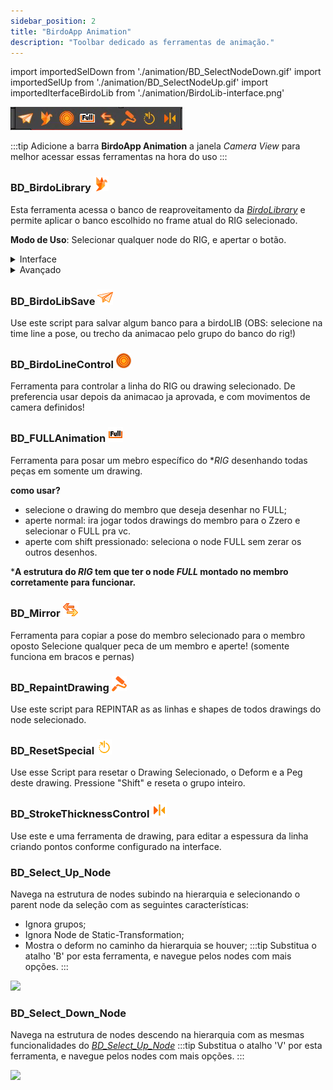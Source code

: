 ```yaml
---  
sidebar_position: 2
title: "BirdoApp Animation"
description: "Toolbar dedicado as ferramentas de animação."
---
```

import importedSelDown from './animation/BD_SelectNodeDown.gif'
import importedSelUp from './animation/BD_SelectNodeUp.gif'
import importedIterfaceBirdoLib from './animation/BirdoLib-interface.png'

!["Toolbar de Animação"](./animation/toolbar.png)

:::tip
Adicione a barra **BirdoApp Animation** a janela _Camera View_ para melhor acessar essas ferramentas na hora do uso
::: 


### BD_BirdoLibrary !["BD_BirdoLibrary icon"](./animation/BD_BirdoLibrary.png)
Esta ferramenta acessa o banco de reaproveitamento da [_BirdoLibrary_](../../biblioteca/index.mdx##birdo-library) e permite aplicar o banco escolhido no frame atual do RIG selecionado.

**Modo de Uso**: Selecionar qualquer node do RIG, e apertar o botão.

<details>
  <summary>Interface</summary>
  <div style={{ textAlign: 'left'}}> <img src={importedIterfaceBirdoLib} width='600' /> </div>
   - 1. Itens do Banco do Rig selecionado. Cada Rig pode conter mais de um grupo de banco. Os grupos de bancos são divididos por abas nessa área. Nesse exemplo, temos somente o grupo principal do Rig "LUPI";
   - 2. "_Right to Modify": marque esta opção para liberar a edição dos itens (somente disponível para perfis de supervisão);
   - 3. "Filter": esta área em opções para filtrar o tipo de item do banco:
     -"_type_": Tipo de item (animação ou pose)
     -"_Status_": Filtra pelo status do item (aprovado ou esperando aprovação);
     -"_Tags_": adicione diferentes tags para filtrar por palavras chaves os itens;
   - 4. "_Advanced_": Esta área oferece opções avançadas para aplicação do banco:
     -"_Keys Drawings_": aplica tanto _keys_ quanto _drawings_ na timeline;
     -"_Only Drawings_": aplica somente _drawings_ na timeline;
     -"_Only Keys_": aplica somente _keys_ na timeline;
     -"_Frames": dá opção de aplicar intervalo de frames dentro da animação do item (somente abilitado para itens de banco de animação);
   - 5. "_Rig Path_": Caminho de destino do RIG selecionado;	
  
  :::tip
  Deixe o mouse parado em cima do item para ver mais informações e um preview da animação caso seja item de banco de animação.
  :::
</details>

<details>
  <summary>Avançado</summary>

  Para usuários com permissão, é possível editar os itens do banco. Basta clicar com o botão direito que o menu avançado aparece com as opções:
  !["menu avançado"](./animation/BirdoLib-interface-avancado.png)
</details>


### BD_BirdoLibSave !["BD_BirdoLib_Save icon"](./animation/BD_BirdoLib_Save.png)
Use este script para salvar algum banco para a birdoLIB 
(OBS: selecione na time line a pose, ou trecho da animacao pelo grupo do banco do rig!)


### BD_BirdoLineControl !["BD_BirdoLineControl icon"](./animation/BD_BirdoLineControl.png)
Ferramenta para controlar a linha do RIG ou drawing selecionado.
De preferencia usar depois da animacao ja aprovada, e com movimentos de camera definidos!


### BD_FULLAnimation !["BD_FULLAnimation icon"](./animation/BD_FULLAnimation.png)
Ferramenta para posar um mebro específico do *_RIG_ desenhando todas peças em somente um drawing.

**como usar?**
- selecione o drawing do membro que deseja desenhar no FULL;
- aperte normal: ira jogar todos drawings do membro para o Zzero e selecionar o FULL pra vc.
- aperte com shift pressionado: seleciona o node FULL sem zerar os outros desenhos. 

***A estrutura do _RIG_ tem que ter o node _FULL_ montado no membro corretamente para funcionar.**


### BD_Mirror !["BD_Mirror icon"](./animation/BD_Mirror.png)
Ferramenta para copiar a pose do membro selecionado para o membro oposto
Selecione qualquer peca de um membro e aperte!
(somente funciona em bracos e pernas)


### BD_RepaintDrawing !["BD_RepaintDrawing icon"](./animation/BD_RepaintDrawing.png)
Use este script para REPINTAR as as linhas e shapes de todos drawings do node selecionado.


### BD_ResetSpecial !["BD_ResetSpecial icon"](./animation/BD_ResetSpecial.png)
Use esse Script para resetar o Drawing Selecionado, 
o Deform e a Peg deste drawing. 
Pressione "Shift" e reseta o grupo inteiro.


### BD_StrokeThicknessControl !["BD_StrokeThicknessControl icon"](./animation/BD_StrokeThicknessControl.png)
Use este e uma ferramenta de drawing, para editar a espessura da linha criando pontos 
conforme configurado na interface.


### BD_Select_Up_Node
Navega na estrutura de nodes subindo na hierarquia e selecionando o parent node da seleção com as seguintes características: 
- Ignora grupos;
- Ignora Node de Static-Transformation;
- Mostra o deform no caminho da hierarquia se houver;
:::tip
Substitua o atalho 'B' por esta ferramenta, e navegue pelos nodes com mais opções.
:::
<div style={{ textAlign: 'left'}}> <img src={importedSelUp} width='500' /> </div>


### BD_Select_Down_Node
Navega na estrutura de nodes descendo na hierarquia com as mesmas funcionalidades do [_BD_Select_Up_Node_](#bd_select_up_node)
:::tip
Substitua o atalho 'V' por esta ferramenta, e navegue pelos nodes com mais opções.
:::
<div style={{ textAlign: 'left'}}> <img src={importedSelDown} width='500' /> </div>


